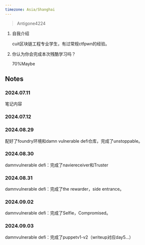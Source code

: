 ```yaml
---
timezone: Asia/Shanghai
---
```


> Antigone4224

1. 自我介绍

   cuit区块链工程专业学生，有过常规ctfpwn的经验。

2. 你认为你会完成本次残酷学习吗？

   70%Maybe

## Notes

<!-- Content_START -->

### 2024.07.11

笔记内容

### 2024.07.12


### 2024.08.29

配好了foundry环境和damn vulnerable defi仓库，完成了unstoppable。

### 2024.08.30

damnvulnerable defi：完成了naviereceiver和Truster


### 2024.08.31

damnvulnerable defi：完成了the rewarder，side entrance。

### 2024.09.02

damnvulnerable defi：完成了Selfie，Compromised。

### 2024.09.03

damnvulnerable defi：完成了puppetv1-v2（writeup对应day5...）


<!-- Content_END -->
